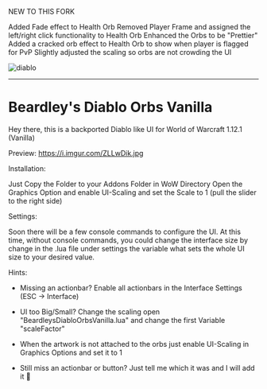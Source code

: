 NEW TO THIS FORK

Added Fade effect to Health Orb
Removed Player Frame and assigned the left/right click functionality to Health Orb
Enhanced the Orbs to be "Prettier"
Added a cracked orb effect to Health Orb to show when player is flagged for PvP
Slightly adjusted the scaling so orbs are not crowding the UI

![diablo](https://user-images.githubusercontent.com/109084116/189567059-5f46ebcf-ea18-4da7-a00e-4cd46a97b5ee.jpg)


-------------------------------------------------------------------------------------------------------------------------------------------------------------------

# Beardley's Diablo Orbs Vanilla

Hey there,
this is a backported Diablo like UI for World of Warcraft 1.12.1 (Vanilla)

Preview: 
https://i.imgur.com/ZLLwDik.jpg

Installation:

Just Copy the Folder to your Addons Folder in WoW Directory
Open the Graphics Option and enable UI-Scaling and set the Scale to 1 (pull the slider to the right side)

Settings:

Soon there will be a few console commands to configure the UI.
At this time, without console commands, you could change the interface size by change in the .lua file under settings the variable what sets the whole UI size to your desired value.

Hints:
 - Missing an actionbar? Enable all actionbars in the Interface Settings (ESC -> Interface)
 
 - UI too Big/Small? Change the scaling open "BeardleysDiabloOrbsVanilla.lua" and change the first Variable "scaleFactor"

 - When the artwork is not attached to the orbs just enable UI-Scaling in Graphics Options and set it to 1
 
 - Still miss an actionbar or button?  Just tell me which it was and I will add it 🙂 

